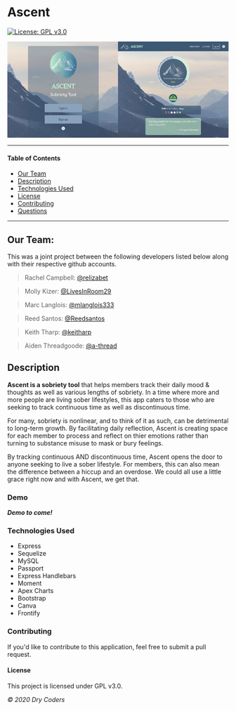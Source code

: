 # Ascent 
[![License: GPL v3.0](https://img.shields.io/badge/License-GPLv3-blue.svg)](https://choosealicense.com/licenses/gpl-3.0/)

<img src="./public/img/md/front-page.png" alt="Image of start page of application" width="50%"><img src="./public/img/md/counter-page.png" alt="Image of counter page of application" width="50%">
    
<!-- #### Deployed Link: [check us out on heroku!](link to come!) -->

---

#### Table of Contents
- [Our Team](#our)
- [Description](#description)
- [Technologies Used](#technologies)
- [License](#license)
- [Contributing](#contributing)
- [Questions](#questions)

---

## Our Team:

This was a joint project between the following developers listed below along with their respective github accounts.
  
> Rachel Campbell: [@relizabet](https://github.com/relizabet)

> Molly Kizer: [@LivesInRoom29](https://github.com/LivesInRoom29)

> Marc Langlois: [@mlanglois333](https://github.com/mlanglois333)

> Reed Santos: [@Reedsantos](https://github.com/Reedsantos)

> Keith Tharp: [@keitharp](https://github.com/keitharp)

> Aiden Threadgoode: [@a-thread](https://github.com/a-thread)

## Description

**Ascent is a sobriety tool** that helps members track their daily mood & thoughts as well as various lengths of sobriety. In a time where more and more people are living sober lifestyles, this app caters to those who are seeking to track continuous time as well as discontinuous time.

For many, sobriety is nonlinear, and to think of it as such, can be detrimental to long-term growth. By facilitating daily reflection, Ascent is creating space for each member to process and reflect on thier emotions rather than turning to substance misuse to mask or bury feelings. 

By tracking continuous AND discontinuous time, Ascent opens the door to anyone seeking to live a sober lifestyle. For members, this can also mean the difference between a hiccup and an overdose. We could all use a little grace right now and with Ascent, we get that. 


### Demo 
***Demo to come!***

### Technologies Used
- Express
- Sequelize
- MySQL
- Passport
- Express Handlebars
- Moment
- Apex Charts
- Bootstrap
- Canva
- Frontify

### Contributing
If you'd like to contribute to this application, feel free to submit a pull request.

#### License
This project is licensed under GPL v3.0. 

*© 2020 Dry Coders*
    